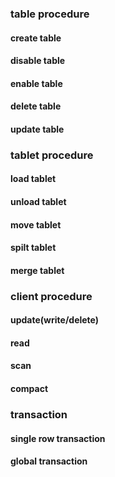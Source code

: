 ### table procedure

#### create table

#### disable table

#### enable table

#### delete table

#### update table

### tablet procedure

#### load tablet

#### unload tablet

#### move tablet

#### spilt tablet

#### merge tablet

### client procedure

#### update(write/delete)

#### read

#### scan

#### compact

### transaction

#### single row transaction

#### global transaction
